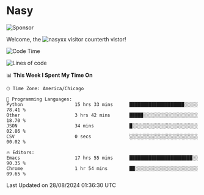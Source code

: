 # Nasy

<!--
<p align="center">
<img height="200" src="https://github-readme-stats.vercel.app/api?username=nasyxx&count_private=true&show_icons=true&theme=dracula&include_all_commits=true"/>
<img height="200" src="https://github-readme-stats.vercel.app/api/top-langs/?username=nasyxx&theme=dracula&hide=html,jupyter+notebook&count_private=true&show_icons=true"/>
</p>

  
----------------
-->

![Sponsor](https://img.shields.io/static/v1.svg?label=Sponsor&message=%E2%9D%A4&logo=GitHub&style=flat&color=pink)
 
Welcome, the ![nasyxx visitor counter](https://count.getloli.com/get/@nasyxx?theme=rule34)th vistor!
 
<!--START_SECTION:waka-->
![Code Time](http://img.shields.io/badge/Code%20Time-4%2C611%20hrs%203%20mins-blue)

![Lines of code](https://img.shields.io/badge/From%20Hello%20World%20I%27ve%20Written-6.4%20million%20lines%20of%20code-blue)

📊 **This Week I Spent My Time On** 

```text
🕑︎ Time Zone: America/Chicago

💬 Programming Languages: 
Python                   15 hrs 33 mins      ████████████████████░░░░░   78.41 % 
Other                    3 hrs 42 mins       █████░░░░░░░░░░░░░░░░░░░░   18.70 % 
JSON                     34 mins             █░░░░░░░░░░░░░░░░░░░░░░░░   02.86 % 
CSV                      0 secs              ░░░░░░░░░░░░░░░░░░░░░░░░░   00.02 % 

🔥 Editors: 
Emacs                    17 hrs 55 mins      ███████████████████████░░   90.35 % 
Chrome                   1 hr 54 mins        ██░░░░░░░░░░░░░░░░░░░░░░░   09.65 % 
```


 Last Updated on 28/08/2024 01:36:30 UTC
<!--END_SECTION:waka-->

<!-- ![visitors](https://visitor-badge.laobi.icu/badge?page_id=nasyxx.nasyxx) -->
